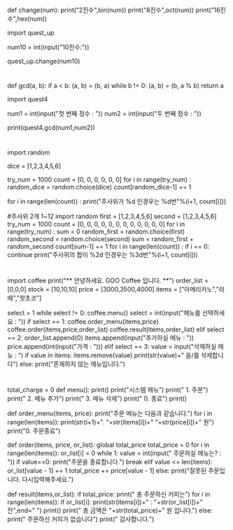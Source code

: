 
#
def change(num):
    print("2진수",bin(num))
    print("8진수",oct(num))
    print("16진수",hex(num))

import quest_up

num10 = int(input("10진수:"))

quest_up.change(num10)

#
def gcd(a, b):
    if a < b:
        (a, b) = (b, a)
    while b != 0:
        (a, b) = (b, a % b)
    return a


import quest4

num1 = int(input("첫 번째 정수 : "))
num2 = int(input("두 번째 정수 : "))

print(quest4.gcd(num1,num2))


#
import random

dice = [1,2,3,4,5,6]

try_num = 1000
count = [0, 0, 0, 0, 0, 0]
for i in range(try_num) :
    random_dice = random.choice(dice)
    count[random_dice-1] += 1

for i in range(len(count)) :
    print("주사위가 %d 인경우는 %d번"%(i+1, count[i]))

#주사위 2개 1~12
import random
first = [1,2,3,4,5,6]
second = [1,2,3,4,5,6]
try_num = 1000
count = [0, 0, 0, 0, 0, 0, 0, 0, 0, 0, 0, 0]
for i in range(try_num) :
    sum = 0
    random_first = random.choice(first)
    random_second = random.choice(second) 
    sum = random_first + random_second 
    count[sum-1] += 1 
for i in range(len(count)) :
    if i == 0:
        continue
    print("주사위의 합이 %2d 인경우는 %3d번"%(i+1, count[i]))


#
import coffee
print("** 안녕하세요. GOO Coffee 입니다. **")
order_list = [0,0,0]
stock = [10,10,10]
price = [3000,3500,4000]
items = ["아메리카노","라떼","핫초코"]

select = 1
while select != 0:
    coffee.menu()
    select = int(input("메뉴를 선택하세요 : "))
    if select == 1:
        coffee.order_menu(items,price)
        coffee.order(items,price,order_list)
        coffee.result(items,order_list)
    elif select == 2:
        order_list.append(0)
        items.append(input("추가하실 메뉴 : "))
        price.append(int(input("가격 : ")))
    elif select == 3:
        value = input("삭제하실 메뉴 : ")
        if value in items:
            items.remove(value)
            print(str(value)+" 을/를 삭제합니다")
        else:
            print("존재하지 않는 메뉴입니다.")

#
total_charge = 0
def menu():
    print()
    print("시스템 메뉴")
    print("  1. 주문")
    print("  2. 메뉴 추가")
    print("  3. 메뉴 삭제")
    print("  0. 종료")
    print()
    
def order_menu(items, price):
    print("주문 메뉴는 다음과 같습니다.")
    for i in range(len(items)):
        print(str(i+1)+". "+str(items[i])+" "+str(price[i])+" 원")
    print("0. 주문종료")

def order(items, price, or_list):
    global total_price
    total_price = 0
    for i in range(len(items)):
        or_list[i] = 0
    while 1:
        value = int(input(" 주문하실 메뉴는? : "))
        if value==0:
            print("주문을 종료합니다.")
            break
        elif value <= len(items):
            or_list[value - 1] += 1
            total_price += price[value - 1]
        else:
            print("잘못된 주문입니다. 다시입력해주세요.")
        
def result(items,or_list):
    if total_price:
        print(" 총 주문하신 커피는")
        for i in range(len(items)):
            if or_list[i]:
                print(str(items[i])+" : "+str(or_list[i])+" 잔",end=" ")
        print()
        print(" 총 금액은 "+str(total_price)+" 원 입니다.")
    else:
        print(" 주문하신 커피가 없습니다")
    print(" 감사합니다.")


#
